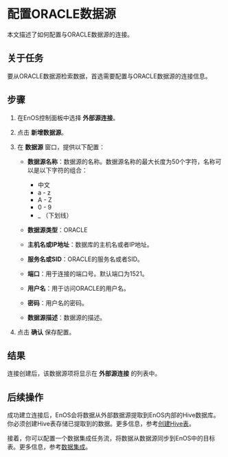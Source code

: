 # 配置ORACLE数据源

本文描述了如何配置与ORACLE数据源的连接。

## 关于任务<description>
要从ORACLE数据源检索数据，首选需要配置与ORACLE数据源的连接信息。

## 步骤<procedure>

1. 在EnOS控制面板中选择 **外部源连接**。

2. 点击 **新增数据源**。

3. 在 **数据源** 窗口，提供以下配置：

   - **数据源名称**：数据源的名称。数据源名称的最大长度为50个字符，名称可以是以下字符的组合：
     - 中文
     - a - z
     - A - Z
     - 0 - 9
     - _ （下划线）

   - **数据源类型**：ORACLE
   - **主机名或IP地址**：数据库的主机名或者IP地址。
   - **服务名或SID**：ORACLE的服务名或者SID。
   - **端口**：用于连接的端口号。默认端口为1521。
   - **用户名**：用于访问ORACLE的用户名。
   - **密码**：用户名的密码。
   - **数据源描述**：数据源的描述。

4. 点击 **确认** 保存配置。


## 结果<result>

连接创建后，该数据源项将显示在 **外部源连接** 的列表中。


## 后续操作<followup>

成功建立连接后，EnOS会将数据从外部数据源提取到EnOS内部的Hive数据库。你必须创建Hive表存储已提取到的数据。更多信息，参考[创建Hive表](https://www.envisioniot.com/docs/data-explorer/zh_CN/latest/creating_hivetable.html)。

接着，你可以配置一个数据集成任务流，将数据从数据源同步到EnOS中的目标表。更多信息，参考[数据集成](../data_integration/index)。
